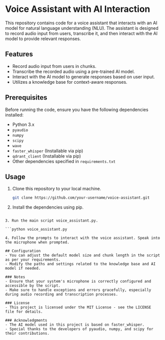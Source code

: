 # Voice Assistant with AI Interaction

This repository contains code for a voice assistant that interacts with an AI model for natural language understanding (NLU). The assistant is designed to record audio input from users, transcribe it, and then interact with the AI model to provide relevant responses.

## Features

- Record audio input from users in chunks.
- Transcribe the recorded audio using a pre-trained AI model.
- Interact with the AI model to generate responses based on user input.
- Utilizes a knowledge base for context-aware responses.

## Prerequisites

Before running the code, ensure you have the following dependencies installed:

- Python 3.x
- `pyaudio`
- `numpy`
- `scipy`
- `wave`
- `faster_whisper` (Installable via pip)
- `qdrant_client` (Installable via pip)
- Other dependencies specified in `requirements.txt`

## Usage

1. Clone this repository to your local machine.

   ```bash
   git clone https://github.com/your-username/voice-assistant.git

2.  Install the dependencies using pip.

```pip install -r requirements.txt

3. Run the main script voice_assistant.py.

```python voice_assistant.py

4. Follow the prompts to interact with the voice assistant. Speak into the microphone when prompted.

## Configuration
- You can adjust the default model size and chunk length in the script as per your requirements.
- Modify the paths and settings related to the knowledge base and AI model if needed.

### Notes
- Ensure that your system's microphone is correctly configured and accessible by the script.
- Make sure to handle exceptions and errors gracefully, especially during audio recording and transcription processes.

### License
- This project is licensed under the MIT License - see the LICENSE file for details.

### Acknowledgments
- The AI model used in this project is based on faster_whisper.
- Special thanks to the developers of pyaudio, numpy, and scipy for their contributions.